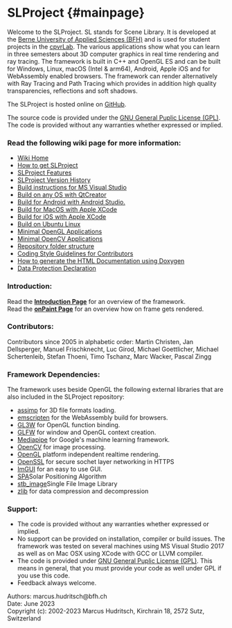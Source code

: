 SLProject                         {#mainpage}
============

<p>
Welcome to the SLProject. SL stands for Scene Library. It is developed at the 
<a href="http://www.bfh.ch/en/studies/bachelor/engineering_and_information_technology/information_technology.html">
Berne University of Applied Sciences (BFH)</a> and is used for student projects in the 
<a href="https://www.cpvrlab.ti.bfh.ch/">cpvrLab</a>. 
The various applications show what you can learn in three semesters about 3D computer graphics in 
real time rendering and ray tracing. The framework is built in C++ and OpenGL ES and can be built for Windows, 
Linux, macOS (Intel & arm64), Android, Apple iOS and for WebAssembly enabled browsers. 
The framework can render alternatively with Ray Tracing and Path Tracing which provides in addition 
high quality transparencies, reflections and soft shadows.
</p>

<p>
The SLProject is hosted online on <a href="https://github.com/cpvrlab/SLProject4">GitHub</a>.
</p>
<p>
The source code is provided under the <a href="http://www.gnu.org/licenses/gpl.html">GNU General Puplic License (GPL)</a>. 
The code is provided without any warranties whether expressed or implied.
</p>

<h3>Read the following wiki page for more information:</h3>
<ul>
<li><a href="https://github.com/cpvrlab/SLProject4/wiki">Wiki Home</a></li>
<li><a href="https://github.com/cpvrlab/SLProject4/wiki/How-to-clone-SLProject">How to get SLProject</a></li>
<li><a href="https://github.com/cpvrlab/SLProject4/wiki/SLProject-Features">SLProject Features</a></li>
<li><a href="https://github.com/cpvrlab/SLProject4/wiki/Version-History">SLProject Version History</a></li>
<li><a href="https://github.com/cpvrlab/SLProject4/wiki/Build-on-Windows-with-VisualStudio">Build instructions for MS Visual Studio</a></li>
<li><a href="https://github.com/cpvrlab/SLProject4/wiki/Build-with-QtCreator">Build on any OS with QtCreator</a></li>
<li><a href="https://github.com/cpvrlab/SLProject4/wiki/Build-for-Android">Build for Android with Android Studio.</a></li>
<li><a href="https://github.com/cpvrlab/SLProject4/wiki/Build-on-MacOS-with-XCode-for-MacOS">Build for MacOS with Apple XCode</a></li>
<li><a href="https://github.com/cpvrlab/SLProject4/wiki/Build-on-MacOS-with-XCode-for-iOS">Build for iOS with Apple XCode</a></li>
<li><a href="https://github.com/cpvrlab/SLProject4/wiki/Build-on-Ubuntu-Linux">Build on Ubuntu Linux</a></li>
<li><a href="https://github.com/cpvrlab/SLProject4/wiki/Minimal-OpenGL-Apps">Minimal OpenGL Applications</a></li>
<li><a href="https://github.com/cpvrlab/SLProject4/wiki/Minimal-OpenCV-Apps">Minimal OpenCV Applications</a></li>
<li><a href="https://github.com/cpvrlab/SLProject4/wiki/Folder-Structure">Repository folder structure</a></li>
<li><a href="https://github.com/cpvrlab/SLProject4/wiki/Coding-Style-Guidelines">Coding Style Guidelines for Contributors</a></li>
<li><a href="https://github.com/cpvrlab/SLProject4/wiki/How-to-Generate-the-Documentation">How to generate the HTML Documentation using Doxygen</a></li>
<li><a href="https://github.com/cpvrlab/SLProject4/wiki/SLProject-Demo-App:-Data-Protection-Declaration">Data Protection Declaration</a></li>
</ul>

<h3>Introduction:</h3>
<p>
Read the <a href="md__introduction.html"><b>Introduction Page</b></a> for an overview of the framework.<br>
Read the <a href="md_on_paint.html"><b>onPaint Page</b></a> for an overview how on frame gets rendered.
</p>

<h3>Contributors:</h3>
<p>
Contributors since 2005 in alphabetic order:
Martin Christen, Jan Dellsperger, Manuel Frischknecht, Luc Girod, Michael Goettlicher, Michael Schertenleib, Stefan Thoeni, Timo Tschanz, Marc Wacker, Pascal Zingg
</p>

<h3>Framework Dependencies:</h3>
The framework uses beside OpenGL the following external libraries that are also included in the SLProject repository:
<ul>
    <li><a href="http://assimp.org/">assimp</a> for 3D file formats loading.</li>
    <li><a href="https://emscripten.org//">emscripten</a> for the WebAssembly build for browsers.</li>
    <li><a href="https://github.com/skaslev/gl3w">GL3W</a> for OpenGL function binding.</li>
    <li><a href="http://www.glfw.org/">GLFW</a> for window and OpenGL context creation.</li>
    <li><a href="https://developers.google.com/mediapipe">Mediapipe</a> for Google's machine learning framework.</li>
    <li><a href="http://www.opencv.org/">OpenCV</a> for image processing.</li>
    <li><a href="http://www.opengl.org/">OpenGL</a> platform independent realtime rendering.</li>
    <li><a href="http://www.openssl.org/">OpenSSL</a> for secure sochet layer networking in HTTPS</li>
    <li><a href="https://github.com/ocornut/imgui">ImGUI</a> for an easy to use GUI.</li>
    <li><a href="https://midcdmz.nrel.gov/solpos/spa.html">SPA</a>Solar Positioning Algorithm</li>
    <li><a href="https://github.com/nothings/stb">stb_image</a>Single File Image Library</li>
    <li><a href="https://zlib.net">zlib</a> for data compression and decompression</li>
</ul>

<h3>Support:</h3>
<ul>
   <li>The code is provided without any warranties whether expressed or implied.</li>
   <li>No support can be provided on installation, compiler or build issues. The
      framework was tested on several machines using MS Visual Studio 2017 as
      well as on Mac OSX using XCode with GCC or LLVM compiler.
   </li>
   <li>The code is provided under <a href="http://opensource.org/licenses/GPL-3.0">GNU General Puplic License (GPL)</a>. 
      This means in general, that you must provide your code as well under GPL if you 
      use this code.
   </li>
   <li>Feedback always welcome.</li>
</ul>

<p>
Authors: marcus.hudritsch@bfh.ch<br>
Date: June 2023<br>
Copyright (c): 2002-2023 Marcus Hudritsch, Kirchrain 18, 2572 Sutz, Switzerland
</p>
